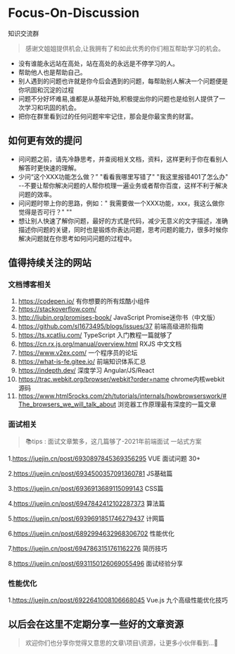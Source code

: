 # Focus-On-Discussion
知识交流群


> 感谢文姐姐提供机会,让我拥有了和如此优秀的你们相互帮助学习的机会。
> 
- 没有谁能永远站在高处，站在高处的永远是不停学习的人。
- 帮助他人也是帮助自己。
- 别人遇到的问题也许就是你今后会遇到的问题，每帮助别人解决一个问题便是你巩固和沉淀的过程
- 问题不分好坏难易,谁都是从基础开始,积极提出你的问题也是给别人提供了一次学习和巩固的机会。
- 把你在群里看到过的任何问题牢牢记住，那会是你最宝贵的财富。


## 如何更有效的提问
- 问问题之前，请先冷静思考，并查阅相关文档，资料，这样更利于你在看别人解答时更快速的理解。
- 少问“这个XXX功能怎么做？”  "看看我哪里写错了" "我这里报错401了怎么办" --不要让帮你解决问题的人帮你梳理一遍业务或者帮你百度，这样不利于解决问题的效率。
- 问问题时带上你的思路，例如：" 我需要做一个XXX功能，xxx，我这么做你觉得是否可行？" ""
- 想让别人快速了解你问题，最好的方式是代码，减少无意义的文字描述，准确描述你问题的关键，同时也是锻炼你表达问题，思考问题的能力，很多时候你解决问题就在你思考如何问问题的过程中。

## 值得持续关注的网站

### 文档博客相关
1. https://codepen.io/   有你想要的所有炫酷小组件
2. https://stackoverflow.com/ 
3. http://liubin.org/promises-book/   JavaScript Promise迷你书（中文版）
4. https://github.com/sl1673495/blogs/issues/37   前端高级进阶指南
5. https://ts.xcatliu.com/    TypeScript 入门教程一篇就够了
6. https://cn.rx.js.org/manual/overview.html  RXJS 中文文档
7. https://www.v2ex.com/  一个程序员的论坛
8. https://what-is-fe.gitee.io/  前端知识体系汇总
9. https://indepth.dev/  深度学习 Angular/JS/React
10. https://trac.webkit.org/browser/webkit?order=name   chrome内核webkit源码
11. https://www.html5rocks.com/zh/tutorials/internals/howbrowserswork/#The_browsers_we_will_talk_about  浏览器工作原理最有深度的一篇文章

### 面试相关
> 📚tips : 面试文章繁多，这几篇够了-2021年前端面试 一站式方案

1.https://juejin.cn/post/6930897845369356295    VUE 面试问题 30+ 

2.https://juejin.cn/post/6934500357091360781   JS基础篇

3.https://juejin.cn/post/6936913689115099143    CSS篇

4.https://juejin.cn/post/6947842412102287373    算法篇

5.https://juejin.cn/post/6939691851746279437    计网篇

6.https://juejin.cn/post/6892994632968306702    性能优化

7.https://juejin.cn/post/6947863151761162276    简历技巧

8.https://juejin.cn/post/6931150126069055496    面试经验分享

### 性能优化
1.https://juejin.cn/post/6922641008106668045    Vue.js 九个高级性能优化技巧

## 以后会在这里不定期分享一些好的文章资源
> 欢迎你们也分享你觉得又意思的文章\项目\资源，让更多小伙伴看到...💬
